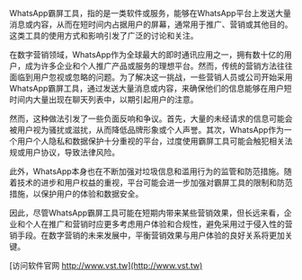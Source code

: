 WhatsApp霸屏工具，指的是一类软件或服务，能够在WhatsApp平台上发送大量消息或内容，从而在短时间内占据用户的屏幕，通常用于推广、营销或其他目的。这类工具的使用方式和影响引发了广泛的讨论和关注。

在数字营销领域，WhatsApp作为全球最大的即时通讯应用之一，拥有数十亿的用户，成为许多企业和个人推广产品或服务的理想平台。然而，传统的营销方法往往面临到用户忽视或忽略的问题。为了解决这一挑战，一些营销人员或公司开始采用WhatsApp霸屏工具，通过发送大量消息或内容，来确保他们的信息能够在用户短时间内大量出现在聊天列表中，以期引起用户的注意。

然而，这种做法引发了一些负面反响和争议。首先，大量的未经请求的信息可能会被用户视为骚扰或滋扰，从而降低品牌形象或个人声誉。其次，WhatsApp作为一个用户个人隐私和数据保护十分重视的平台，过度使用霸屏工具可能会触犯相关法规或用户协议，导致法律风险。

此外，WhatsApp本身也在不断加强对垃圾信息和滥用行为的监管和防范措施。随着技术的进步和用户权益的重视，平台可能会进一步加强对霸屏工具的限制和防范措施，以保护用户的体验和数据安全。

因此，尽管WhatsApp霸屏工具可能在短期内带来某些营销效果，但长远来看，企业和个人在推广和营销时应更多考虑用户体验和合规性，避免采用过于侵入性的营销手段。在数字营销的未来发展中，平衡营销效果与用户体验的良好关系将更加关键。


[访问软件官网 http://www.vst.tw](http://www.vst.tw)
